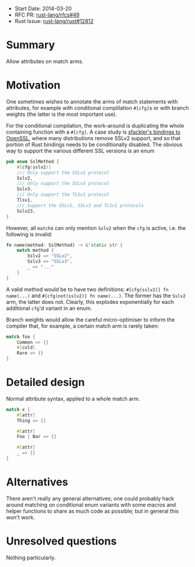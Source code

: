 - Start Date: 2014-03-20
- RFC PR: [rust-lang/rfcs#49](https://github.com/rust-lang/rfcs/pull/49)
- Rust Issue: [rust-lang/rust#12812](https://github.com/rust-lang/rust/issues/12812)

# Summary

Allow attributes on match arms.

# Motivation

One sometimes wishes to annotate the arms of match statements with
attributes, for example with conditional complilation `#[cfg]`s or
with branch weights (the latter is the most important use).

For the conditional compilation, the work-around is duplicating the
whole containing function with a `#[cfg]`. A case study is
[sfackler's bindings to OpenSSL](https://github.com/sfackler/rust-openssl),
where many distributions remove SSLv2 support, and so that portion of
Rust bindings needs to be conditionally disabled. The obvious way to
support the various different SSL versions is an enum

```rust
pub enum SslMethod {
    #[cfg(sslv2)]
    /// Only support the SSLv2 protocol
    Sslv2,
    /// Only support the SSLv3 protocol
    Sslv3,
    /// Only support the TLSv1 protocol
    Tlsv1,
    /// Support the SSLv2, SSLv3 and TLSv1 protocols
    Sslv23,
}
```

However, all `match`s can only mention `Sslv2` when the `cfg` is
active, i.e. the following is invalid:

```rust
fn name(method: SslMethod) -> &'static str {
    match method {
        Sslv2 => "SSLv2",
        Sslv3 => "SSLv3",
        _ => "..."
    }
}
```

A valid method would be to have two definitions: `#[cfg(sslv2)] fn
name(...)` and `#[cfg(not(sslv2)] fn name(...)`. The former has the
`Sslv2` arm, the latter does not. Clearly, this explodes exponentially
for each additional `cfg`'d variant in an enum.

Branch weights would allow the careful micro-optimiser to inform the
compiler that, for example, a certain match arm is rarely taken:

```rust
match foo {
    Common => {}
    #[cold]
    Rare => {}
}
```


# Detailed design

Normal attribute syntax, applied to a whole match arm.

```rust
match x {
    #[attr]
    Thing => {}

    #[attr]
    Foo | Bar => {}

    #[attr]
    _ => {}
}
```

# Alternatives

There aren't really any general alternatives; one could probably hack
around matching on conditional enum variants with some macros and
helper functions to share as much code as possible; but in general
this won't work.

# Unresolved questions

Nothing particularly.
